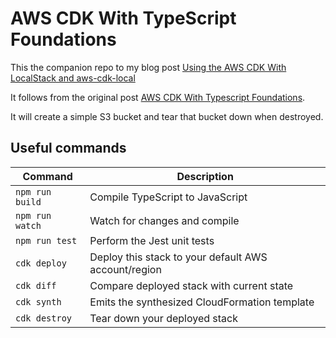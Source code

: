 # AWS CDK With TypeScript Foundations

This the companion repo to my blog post [Using the AWS CDK With LocalStack and aws-cdk-local](https://blog.dennisokeeffe.com/blog/2021-08-07-using-the-aws-cdk-with-localstack-and-aws-cdk-local.)

It follows from the original post [AWS CDK With Typescript Foundations](https://blog.dennisokeeffe.com/blog/2021-08-06-aws-cdk-with-typescript-foundations).

It will create a simple S3 bucket and tear that bucket down when destroyed.

## Useful commands

| Command         | Description                                          |
| --------------- | ---------------------------------------------------- |
| `npm run build` | Compile TypeScript to JavaScript                     |
| `npm run watch` | Watch for changes and compile                        |
| `npm run test`  | Perform the Jest unit tests                          |
| `cdk deploy`    | Deploy this stack to your default AWS account/region |
| `cdk diff`      | Compare deployed stack with current state            |
| `cdk synth`     | Emits the synthesized CloudFormation template        |
| `cdk destroy`   | Tear down your deployed stack                        |
